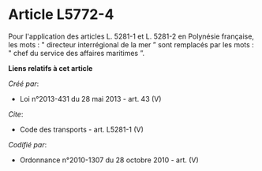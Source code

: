 # Article L5772-4

Pour l'application des articles L. 5281-1 et L. 5281-2 en Polynésie française, les mots : " directeur interrégional de la mer
” sont remplacés par les mots : " chef du service des affaires maritimes ”.

**Liens relatifs à cet article**

_Créé par_:

  - Loi n°2013-431 du 28 mai 2013 - art. 43 (V)

_Cite_:

  - Code des transports - art. L5281-1 (V)

_Codifié par_:

  - Ordonnance n°2010-1307 du 28 octobre 2010 - art. (V)
